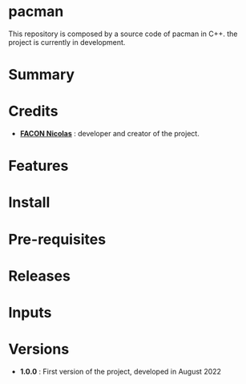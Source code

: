 # pacman

This repository is composed by a source code of pacman in C++. the project is currently in development.

# Summary
# Credits

 * **[FACON Nicolas](github.com/FACON-Nicolas)** : developer and creator of the project.

# Features
# Install
# Pre-requisites
# Releases
# Inputs 
# Versions

 * **1.0.0** : First version of the project, developed in August 2022
 
